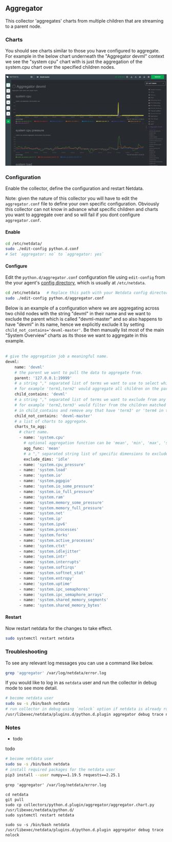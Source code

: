 <!--
title: "aggregator"
custom_edit_url: https://github.com/netdata/netdata/edit/master/collectors/python.d.plugin/aggregator/README.md
-->

## Aggregator

This collector 'aggregates' charts from multiple children that are streaming to a parent node. 

### Charts

You should see charts similar to those you have configured to aggregate. For example in the below chart underneath the "Aggregator devml" context we see the "system cpu" chart with is just the aggregation of the system.cpu chart over the specified children nodes. 

![netdata-aggregator-collector](https://github.com/andrewm4894/random/blob/master/images/netdata/netdata-aggregator-collector.jpg)

### Configuration

Enable the collector, define the configuration and restart Netdata.

Note: given the nature of this collector you will have to edit the `aggregator.conf` file to define your own specific configuration. Obviously this collector can not know in advance what specific children and charts you want to aggregate over and so will fail if you dont configure `aggregator.conf`.

#### Enable

```bash
cd /etc/netdata/
sudo ./edit-config python.d.conf
# Set `aggregator: no` to `aggregator: yes`
```

#### Configure

Edit the `python.d/aggregator.conf` configuration file using `edit-config` from the your agent's [config directory](/docs/configure/nodes.md), which is usually at `/etc/netdata`.

```bash
cd /etc/netdata   # Replace this path with your Netdata config directory, if different
sudo ./edit-config python.d/aggregator.conf
```

Below is an example of a configuration where we are aggregating across two child nodes with the string "devml" in their name and we want to exclude the parent which is called "devml-master" and so also happens to have "devml" in its name, hence we explicitly exclude it by setting `child_not_contains='devml-master'`. Be then manually list most of the main "System Overview" charts as its those we want to aggregate in this example. 

```bash

# give the aggregation job a meaningful name.
devml:
    name: 'devml'
    # the parent we want to pull the data to aggregate from.
    parent: '127.0.0.1:19999'
    # a string "," separated list of terms we want to use to select which children to aggregate.
    # for example 'term1,term2' would aggregate all children on the parent that have 'term1' or 'term2' in their name
    child_contains: 'devml'
    # a string "," separated list of terms we want to exclude from any match.
    # for example 'term2,term3' would filter from the children matched by the terms 
    # in child_contains and remove any that have 'term3' or 'term4 in their name.
    child_not_contains: 'devml-master'
    # a list of charts to aggregate.
    charts_to_agg:
      # chart name.
      - name: 'system.cpu'
        # optional aggregation function can be 'mean', 'min', 'max', 'sum'
        agg_func: 'mean'
        # a "," separated string list of specific dimensions to exclude.
        exclude_dims: 'idle'
      - name: 'system.cpu_pressure'
      - name: 'system.load'
      - name: 'system.io'
      - name: 'system.pgpgio'
      - name: 'system.io_some_pressure'
      - name: 'system.io_full_pressure'
      - name: 'system.ram'
      - name: 'system.memory_some_pressure'
      - name: 'system.memory_full_pressure'
      - name: 'system.net'
      - name: 'system.ip'
      - name: 'system.ipv6'
      - name: 'system.processes'
      - name: 'system.forks'
      - name: 'system.active_processes'
      - name: 'system.ctxt'
      - name: 'system.idlejitter'
      - name: 'system.intr'
      - name: 'system.interrupts'
      - name: 'system.softirqs'
      - name: 'system.softnet_stat'
      - name: 'system.entropy'
      - name: 'system.uptime'
      - name: 'system.ipc_semaphores'
      - name: 'system.ipc_semaphore_arrays'
      - name: 'system.shared_memory_segments'
      - name: 'system.shared_memory_bytes'
```

#### Restart

Now restart netdata for the changes to take effect. 

```bash
sudo systemctl restart netdata
```

### Troubleshooting

To see any relevant log messages you can use a command like below.

```bash
grep 'aggregator' /var/log/netdata/error.log
```

If you would like to log in as `netdata` user and run the collector in debug mode to see more detail.

```bash
# become netdata user
sudo su -s /bin/bash netdata
# run collector in debug using `nolock` option if netdata is already running the collector itself.
/usr/libexec/netdata/plugins.d/python.d.plugin aggregator debug trace nolock
```

### Notes

- todo

todo

```bash
# become netdata user
sudo su -s /bin/bash netdata
# install required packages for the netdata user
pip3 install --user numpy==1.19.5 requests==2.25.1
```

```
grep 'aggregator' /var/log/netdata/error.log
```

```
cd netdata
git pull
sudo cp collectors/python.d.plugin/aggregator/aggregator.chart.py /usr/libexec/netdata/python.d/
sudo systemctl restart netdata
```

```
sudo su -s /bin/bash netdata
/usr/libexec/netdata/plugins.d/python.d.plugin aggregator debug trace nolock 

```